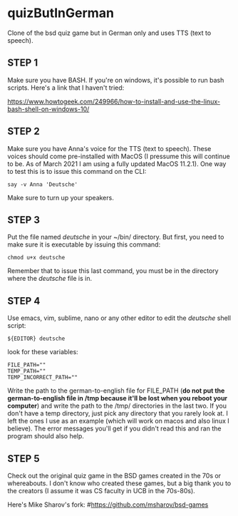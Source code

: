 # quizButInGerman
Clone of the bsd quiz game but in German only and uses TTS (text to speech).

## STEP 1
Make sure you have BASH. If you're on windows, it's possible to run bash scripts. Here's a link that I haven't tried:

https://www.howtogeek.com/249966/how-to-install-and-use-the-linux-bash-shell-on-windows-10/

## STEP 2
Make sure you have Anna's voice for the TTS (text to speech). These voices should come pre-installed with MacOS (I pressume this will continue to be. As of March 2021 I am using a fully updated MacOS 11.2.1). One way to test this is to issue this command on the CLI: 

```
say -v Anna 'Deutsche'
```

Make sure to turn up your speakers. 

## STEP 3
Put the file named *deutsche* in your ~/bin/ directory. But first, you need to make sure it is executable by issuing this command:

```
chmod u+x deutsche
```

Remember that to issue this last command, you must be in the directory where the *deutsche* file is in.

## STEP 4

Use emacs, vim, sublime, nano or any other editor to edit the *deutsche* shell script:

```
${EDITOR} deutsche
```

look for these variables:

```
FILE_PATH=""
TEMP_PATH=""
TEMP_INCORRECT_PATH=""
```

Write the path to the german-to-english file for FILE_PATH (**do not put the german-to-english file in /tmp because it'll be lost when you reboot your computer**) and write the path to the /tmp/ directories in the last two. If you don't have a temp directory, just pick any directory that you rarely look at. I left the ones I use as an example (which will work on macos and also linux I believe). The error messages you'll get if you didn't read this and ran the program should also help.

## STEP 5
Check out the original quiz game in the BSD games created in the 70s or whereabouts. I don't know who created these games, but a big thank you to the creators (I assume it was CS faculty in UCB in the 70s-80s). 

Here's Mike Sharov's fork:
#https://github.com/msharov/bsd-games
